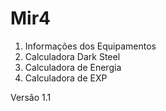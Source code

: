 # Mir4

1. Informações dos Equipamentos
2. Calculadora Dark Steel
3. Calculadora de Energia
4. Calculadora de EXP

Versão 1.1
